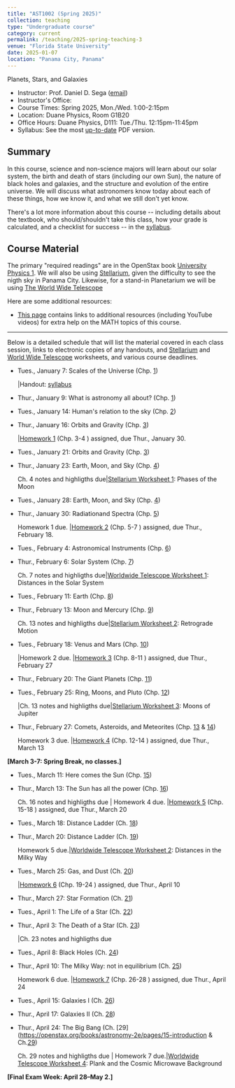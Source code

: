 ```yaml
---
title: "AST1002 (Spring 2025)"
collection: teaching
type: "Undergraduate course"
category: current
permalink: /teaching/2025-spring-teaching-3
venue: "Florida State University"
date: 2025-01-07
location: "Panama City, Panama"
---
```

Planets, Stars, and Galaxies

* Instructor:	Prof. Daniel D. Sega ([email](mailto:dsega@fsu.edu))
* Instructor's Office:  	
* Course Times: Spring 2025, Mon./Wed. 1:00-2:15pm
* Location:	Duane Physics, Room G1B20
* Office Hours:	Duane Physics, D111: Tue./Thu. 12:15pm-11:45pm
* Syllabus:	See the most [up-to-date](astrosega.github.io/files/astro.pdf) PDF version.

Summary
-----------
In this course, science and non-science majors will learn about our solar system, the birth and death of stars (including our own Sun), the nature of black holes and galaxies, and the structure and evolution of the entire universe. We will discuss what astronomers know today about each of these things, how we know it, and what we still don't yet know.

There's a lot more information about this course -- including details about the textbook, who should/shouldn't take this class, how your grade is calculated, and a checklist for success -- in the [syllabus](astrosega.github.io/files/astro.pdf).

Course Material
--------------
The primary "required readings" are in the OpenStax book [University Physics 1](https://openstax.org/details/books/astronomy-2e). We will also be using [Stellarium](https://stellarium-web.org/), given the difficulty to see the nigth sky in Panama City. Likewise, for a stand-in Planetarium we will be using [The World Wide Telescope](https://www.worldwidetelescope.org/) 

Here are some additional resources:

* [This page](https://stevencranmer.bitbucket.io/ASTR_1200_2019/math_links.html) contains links to additional resources (including YouTube videos) for extra help on the MATH topics of this course.

-------------

Below is a detailed schedule that will list the material covered in each class session, links to electronic copies of any handouts, and [Stellarium](https://stellarium-web.org/) and [World Wide Telescope](https://www.worldwidetelescope.org/) worksheets, and various course deadlines.

* Tues., January 7: Scales of the Universe (Chp. [1](https://openstax.org/details/books/astronomy-2e/pages/1-introduction))

  |Handout: [syllabus](astrosega.github.io/files/2048C.pdf)
* Thur., January 9: What is astronomy all about? (Chp. [1](https://openstax.org/details/books/astronomy-2e/pages/1-introduction))
* Tues., January 14: Human's relation to the sky (Chp. [2](https://openstax.org/details/books/astronomy-2e/pages/2-introduction))
* Thur., January 16: Orbits and Gravity (Chp. [3](https://openstax.org/details/books/astronomy-2e/pages/3-introduction))

  |[Homework 1](astrosega.github.io/files/astrohw1.pdf) (Chp. 3-4 ) assigned, due Thur., January 30.
* Tues., January 21: Orbits and Gravity (Chp. [3](https://openstax.org/details/books/astronomy-2e/pages/3-introduction))
* Thur., January 23: Earth, Moon, and Sky (Chp. [4](https://openstax.org/details/books/astronomy-2e/pages/4-introduction))
  
   Ch. 4 notes and highligths due|[Stellarium Worksheet 1](astrosega.github.io/files/stellarium1.pdf): Phases of the Moon
* Tues., January 28:  Earth, Moon, and Sky (Chp. [4](https://openstax.org/books/astronomy-2e/pages/6-introduction))
* Thur., January 30: Radiationand Spectra (Chp. [5](https://openstax.org/books/astronomy-2e/pages/6-introduction))

  Homework 1 due. |[Homework 2](astrosega.github.io/files/astrohw1.pdf) (Chp. 5-7 ) assigned, due Thur., February 18.
* Tues., February 4: Astronomical Instruments (Chp. [6](https://openstax.org/books/astronomy-2e/pages/6-introduction))
* Thur., February 6: Solar System (Chp. [7](https://openstax.org/books/astronomy-2e/pages/7-introduction))

	Ch. 7 notes and highligths due|[Worldwide Telescope Worksheet 1](astrosega.github.io/files/wwt1.pdf): Distances in the Solar System
* Tues., February 11: Earth (Chp. [8](https://openstax.org/books/astronomy-2e/pages/8-introduction))
* Thur., February 13: Moon and Mercury (Chp. [9](https://openstax.org/books/astronomy-2e/pages/9-introduction))
	
	Ch. 13 notes and highligths due|[Stellarium Worksheet 2](astrosega.github.io/files/stellarium1.pdf): Retrograde Motion
* Tues., February 18: Venus and Mars (Chp. [10](https://openstax.org/books/astronomy-2e/pages/10-introduction))
  
  |Homework 2 due. |[Homework 3](astrosega.github.io/files/astrohw1.pdf) (Chp. 8-11 ) assigned, due Thur., February 27
* Thur., February 20: The Giant Planets (Chp. [11](https://openstax.org/books/astronomy-2e/pages/8-introduction))
* Tues., February 25: Ring, Moons, and Pluto (Chp. [12](https://openstax.org/books/astronomy-2e/pages/9-introduction))
  
  |Ch. 13 notes and highligths due|[Stellarium Worksheet 3](astrosega.github.io/files/stellarium3.pdf): Moons of Jupiter
* Thur., February 27: Comets, Asteroids, and Meteorites (Chp. [13](https://openstax.org/books/astronomy-2e/pages/13-introduction) & [14](https://openstax.org/books/astronomy-2e/pages/14-introduction))

  Homework 3 due. |[Homework 4](astrosega.github.io/files/astrohw1.pdf) (Chp. 12-14 ) assigned, due Thur., March 13

**[March 3-7: Spring Break, no classes.]**
  
* Tues., March 11: Here comes the Sun (Chp. [15](https://openstax.org/books/astronomy-2e/pages/9-introduction))
* Thur., March 13: The Sun has all the power (Chp. [16](https://openstax.org/books/astronomy-2e/pages/10-introduction))

     Ch. 16 notes and highligths due | Homework 4 due. |[Homework 5](astrosega.github.io/files/astrohw1.pdf) (Chp. 15-18 ) assigned, due Thur., March 20
* Tues., March 18: Distance Ladder (Ch. [18](https://openstax.org/books/university-physics-volume-1/pages/10-introduction))
* Thur., March 20: Distance Ladder (Ch. [19](https://openstax.org/books/university-physics-volume-1/pages/10-introduction))

     Homework 5 due.|[Worldwide Telescope Worksheet 2](astrosega.github.io/files/wwt2.pdf): Distances in the Milky Way 
* Tues., March 25: Gas, and Dust (Ch. [20](https://openstax.org/books/astronomy-2e/pages/11-introduction))
 
     |[Homework 6](astrosega.github.io/files/astrohw1.pdf) (Chp. 19-24 ) assigned, due Thur., April 10
* Thur., March 27: Star Formation  (Ch. [21](https://openstax.org/books/astronomy-2e/pages/11-introduction))
* Tues., April 1: The Life of a Star (Ch. [22](https://openstax.org/books/astronomy-2e/pages/12-introduction))
* Thur., April 3: The Death of a Star (Ch. [23](https://openstax.org/books/astronomy-2e/pages/12-introduction))
 
 	|Ch. 23 notes and highligths due
* Tues., April 8: Black Holes (Ch. [24](https://openstax.org/books/astronomy-2e/pages/12-introduction))
* Thur., April 10: The Milky Way: not in equilibrium (Ch. [25](https://openstax.org/books/astronomy-2e/pages/13-introduction))

	Homework 6 due. |[Homework 7](astrosega.github.io/files/astrohw1.pdf) (Chp. 26-28 ) assigned, due Thur., April 24
* Tues., April 15: Galaxies I (Ch. [26](https://openstax.org/books/astronomy-2e/pages/11-introduction))
* Thur., April 17: Galaxies II (Ch. [28](https://openstax.org/books/astronomy-2e/pages/11-introduction))
* Thur., April 24: The Big Bang (Ch. [29](https://openstax.org/books/astronomy-2e/pages/15-introduction & Ch.[29](https://openstax.org/books/astronomy-2e/pages/15-introduction))

   Ch. 29 notes and highligths due | Homework 7 due.|[Worldwide Telescope Worksheet 4](astrosega.github.io/files/wwt2.pdf): Plank and the Cosmic Microwave Background


**[Final Exam Week: April 28–May 2.]**
